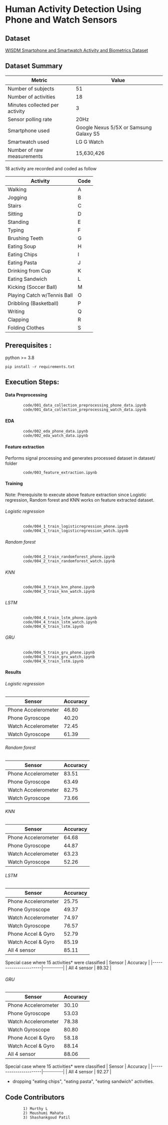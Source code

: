 # Human Activity Detection Using Phone and Watch Sensors
## Dataset
[WISDM Smartphone and Smartwatch Activity and Biometrics Dataset](https://archive.ics.uci.edu/dataset/507/wisdm+smartphone+and+smartwatch+activity+and+biometrics+dataset)

## Dataset Summary
| Metric                         | Value                                  |
|--------------------------------|----------------------------------------|
| Number of subjects             | 51                                     |
| Number of activities           | 18                                     |
| Minutes collected per activity | 3                                      |
| Sensor polling rate            | 20Hz                                   |
| Smartphone used                | Google Nexus 5/5X or Samsung Galaxy S5 |
| Smartwatch used                | LG G Watch                             |
| Number of raw measurements     | 15,630,426                             |

18 activity are recorded and coded as follow

| Activity                   | Code |
|----------------------------|------|
| Walking                    | A    |
| Jogging                    | B    |
| Stairs                     | C    |
| Sitting                    | D    |
| Standing                   | E    |
| Typing                     | F    |
| Brushing Teeth             | G    |
| Eating Soup                | H    |
| Eating Chips               | I    |
| Eating Pasta               | J    |
| Drinking from Cup          | K    |
| Eating Sandwich            | L    |
| Kicking (Soccer Ball)      | M    |
| Playing Catch w/Tennis Ball| O    |
| Dribbling (Basketball)     | P    |
| Writing                    | Q    |
| Clapping                   | R    |
| Folding Clothes            | S    |

## Prerequisites :
python >= 3.8

    pip install -r requirements.txt

## Execution Steps:

#### Data Preprocessing
            code/001_data_collection_preprocessing_phone_data.ipynb
            code/001_data_collection_preprocessing_watch_data.ipynb
#### EDA
            code/002_eda_phone_data.ipynb
            code/002_eda_watch_data.ipynb
#### Feature extraction
Performs signal processing and generates processed dataset in dataset/ folder

            code/003_feature_extraction.ipynb

#### Training
Note: Prerequisite to execute above feature extraction since Logistic regression, Random forest and KNN works on feature extracted dataset.

###### Logistic regression
            code/004_1_train_logisticregression_phone.ipynb
            code/004_1_train_logisticregression_watch.ipynb

###### Random forest
            code/004_2_train_randomforest_phone.ipynb
            code/004_2_train_randomforest_watch.ipynb

###### KNN
            code/004_3_train_knn_phone.ipynb
            code/004_3_train_knn_watch.ipynb



###### LSTM
            code/004_4_train_lstm_phone.ipynb
            code/004_4_train_lstm_watch.ipynb
            code/004_6_train_lstm.ipynb
###### GRU
            code/004_5_train_gru_phone.ipynb
            code/004_5_train_gru_watch.ipynb
            code/004_6_train_lstm.ipynb
#### Results

###### Logistic regression
| Sensor                | Accuracy |
|-----------------------|----------|
| Phone Accelerometer   |  46.80   | 
| Phone Gyroscope       |  40.20   |
| Watch Accelerometer   |  72.45   |
| Watch Gyroscope       |  61.39   |

###### Random forest
| Sensor                | Accuracy |
|-----------------------|----------|
| Phone Accelerometer   |  83.51   | 
| Phone Gyroscope       |  63.49   |
| Watch Accelerometer   |  82.75   |
| Watch Gyroscope       |  73.66   |

###### KNN
| Sensor                | Accuracy |
|-----------------------|----------|
| Phone Accelerometer   |  64.68   | 
| Phone Gyroscope       |  44.87   |
| Watch Accelerometer   |  63.23   |
| Watch Gyroscope       |  52.26   |



###### LSTM
| Sensor                | Accuracy |
|-----------------------|----------|
| Phone Accelerometer   |  25.75   | 
| Phone Gyroscope       |  49.37   |
| Watch Accelerometer   |  74.97   |
| Watch Gyroscope       |  76.57   |
| Phone Accel & Gyro    |  52.79   |
| Watch Accel & Gyro    |  85.19   |
| All 4 sensor          |  85.11   |

Special case where 15 activities* were classified
| Sensor                | Accuracy |
|-----------------------|----------|
| All 4 sensor          |  89.32   |

###### GRU
| Sensor                | Accuracy |
|-----------------------|----------|
| Phone Accelerometer   |  30.10   | 
| Phone Gyroscope       |  53.03   |
| Watch Accelerometer   |  78.38   |
| Watch Gyroscope       |  80.80   |
| Phone Accel & Gyro    |  58.18   |
| Watch Accel & Gyro    |  88.14   |
| All 4 sensor          |  88.06   |

Special case where 15 activities* were classified
| Sensor                | Accuracy |
|-----------------------|----------|
| All 4 sensor          |  92.27   |

* dropping "eating chips", "eating pasta", "eating sandwich" activities.

## Code Contributors 
            1) Murthy L
            2) Moushumi Mahato
            3) Shashankgoud Patil


